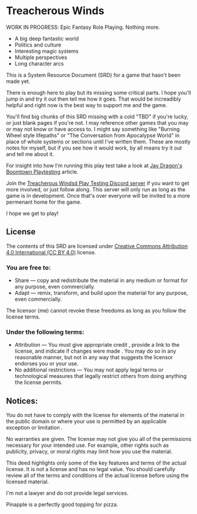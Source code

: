 # Treacherous Winds

WORK IN PROGRESS: Epic Fantasy Role Playing. Nothing more.
* A big deep fantastic world
* Politics and culture
* Interesting magic systems
* Multiple perspectives
* Long character arcs

This is a System Resource Document (SRD) for a game that hasn't been
made yet.

There is enough here to play but its missing some critical parts. I
hope you'll jump in and try it out then tell me how it goes. That
would be increadibly helpful and right now is the best way to support
me and the game.

You'll find big chunks of this SRD missing with a cold "TBD" if you're
lucky, or just blank pages if you're not. I may reference other games
that you may or may not know or have access to. I might say something
like "Burning Wheel style lifepaths" or "The Conversation from
Apocalypse World" in place of whole systems or sections until I've
written them. These are mostly notes for myself, but if you see how it
would work, by all means try it out and tell me about it.

For insight into how I'm running this play test take a look at [Jay
Dragon's Boomtown
Playtesting](https://possumcreek.medium.com/boomtown-playtesting-0c6536ae48b0)
article.

Join the [Treacherous Windsd Play Testing Discord
server](https://discord.gg/dAQG7bcA22) if you want to get more
involved, or just follow along. This server will only run as long as
the game is in development. Once that's over everyone will be invited
to a more permenant home for the game.

I hope we get to play!

## License

The contents of this SRD are licensed under [Creative Commons
Attribution 4.0 International (CC BY
4.0)](https://creativecommons.org/licenses/by/4.0/) license.

### You are free to:
* Share — copy and redistribute the material in any medium or format for any purpose, even commercially.
* Adapt — remix, transform, and build upon the material for any purpose, even commercially.

The licensor (me) cannot revoke these freedoms as long as you follow the license terms.

### Under the following terms:

* Attribution — You must give appropriate credit , provide a link to the license, and indicate if changes were made . You may do so in any reasonable manner, but not in any way that suggests the licensor endorses you or your use.
* No additional restrictions — You may not apply legal terms or technological measures that legally restrict others from doing anything the license permits.

## Notices:
You do not have to comply with the license for elements of the material in the public domain or where your use is permitted by an applicable exception or limitation .

No warranties are given. The license may not give you all of the permissions necessary for your intended use. For example, other rights such as publicity, privacy, or moral rights may limit how you use the material.

This deed highlights only some of the key features and terms of the actual license. It is not a license and has no legal value. You should carefully review all of the terms and conditions of the actual license before using the licensed material.

I'm not a lawyer and do not provide legal services.

Pinapple is a perfectly good topping for pizza.